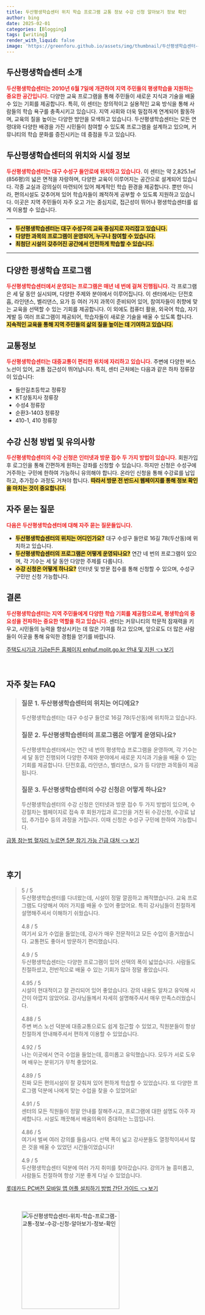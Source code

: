 ```yaml
---
title: 두산평생학습센터 위치 학습 프로그램 교통 정보 수강 신청 알아보기 정보 확인
author: bing
date: 2025-02-01
categories: [Blogging]
tags: [writing]
render_with_liquid: false
image: 'https://greenforu.github.io/assets/img/thumbnail/두산평생학습센터-위치-학습-프로그램-교통-정보-수강-신청-알아보기-정보-확인.webp'
---
```



<h2 id='두산평생학습센터소개'>두산평생학습센터 소개</h2>

<p><b><span style="color: #ee2323;">두산평생학습센터는 2010년 6월 7일에 개관하여 지역 주민들의 평생학습을 지원하는 중요한 공간입니다.</span></b> 다양한 교육 프로그램을 통해 주민들이 새로운 지식과 기술을 배울 수 있는 기회를 제공합니다. 특히, 이 센터는 창의적이고 실용적인 교육 방식을 통해 사람들의 학습 욕구를 충족시키고 있습니다. 지역 사회와 더욱 밀접하게 연계되어 활동하며, 교육의 질을 높이는 다양한 방안을 모색하고 있습니다. 두산평생학습센터는 모든 연령대와 다양한 배경을 가진 시민들이 참여할 수 있도록 프로그램을 설계하고 있으며, 커뮤니티의 학습 문화를 증진시키는 데 중점을 두고 있습니다.</p>

<h2 id='센터위치와시설'>두산평생학습센터의 위치와 시설 정보</h2>

<p><b><span style="color: #ee2323;">두산평생학습센터는 대구 수성구 들안로에 위치하고 있습니다.</span></b> 이 센터는 약 2,825.1㎡(856평)의 넓은 면적을 자랑하며, 다양한 교육이 이루어지는 공간으로 설계되어 있습니다. 각종 교실과 강의실이 마련되어 있어 체계적인 학습 환경을 제공합니다. 뿐만 아니라, 편의시설도 갖추어져 있어 학습자들이 쾌적하게 공부할 수 있도록 지원하고 있습니다. 이곳은 지역 주민들이 자주 오고 가는 중심지로, 접근성이 뛰어나 평생학습센터를 쉽게 이용할 수 있습니다.</p>

<hr />

<ul>
    <li><b><span style="background-color: #ffe066;">두산평생학습센터는 대구 수성구의 교육 중심지로 자리잡고 있습니다.</span></b></li>
    <li><b><span style="background-color: #ffe066;">다양한 과목의 프로그램이 운영되어, 누구나 참여할 수 있습니다.</span></b></li>
    <li><b><span style="background-color: #ffe066;">최첨단 시설이 갖추어진 공간에서 안전하게 학습할 수 있습니다.</span></b></li>
</ul>

<hr />

<h2 id='다양한학습프로그램'>다양한 평생학습 프로그램</h2>

<p><b><span style="color: #ee2323;">두산평생학습센터에서 운영되는 프로그램은 매년 네 번에 걸쳐 진행됩니다.</span></b> 각 프로그램은 세 달 동안 실시되며, 다양한 주제와 분야에서 이루어집니다. 이 센터에서는 단전호흡, 라인댄스, 벨리댄스, 요가 등 여러 가지 과목이 준비되어 있어, 참여자들이 취향에 맞는 교육을 선택할 수 있는 기회를 제공합니다. 이 외에도 컴퓨터 활용, 외국어 학습, 자기계발 등 여러 프로그램이 제공되어, 학습자들이 새로운 기술을 배울 수 있도록 합니다. <b><span style="background-color: #ffe066;">지속적인 교육을 통해 지역 주민들의 삶의 질을 높이는 데 기여하고 있습니다.</span></b></p>

<h2 id='교통정보'>교통정보</h2>

<p><b><span style="color: #ee2323;">두산평생학습센터는 대중교통이 편리한 위치에 자리하고 있습니다.</span></b> 주변에 다양한 버스 노선이 있어, 교통 접근성이 뛰어납니다. 특히, 센터 근처에는 다음과 같은 하차 정류장이 있습니다:</p>

<ul>
    <li>들안길초등학교 정류장</li>
    <li>KT상동지사 정류장</li>
    <li>수성4 정류장</li>
    <li>순환3-1403 정류장</li>
    <li>410-1, 410 정류장</li>
</ul>

<h2 id='수강신청방법'>수강 신청 방법 및 유의사항</h2>

<p><b><span style="color: #ee2323;">두산평생학습센터의 수강 신청은 인터넷과 방문 접수 두 가지 방법이 있습니다.</span></b> 회원가입 후 로그인을 통해 간편하게 원하는 강좌를 신청할 수 있습니다. 하지만 신청은 수성구에 거주하는 구민에 한하여 가능하니 유의해야 합니다. 온라인 신청을 통해 수강료를 납입하고, 추가접수 과정도 거쳐야 합니다. <b><span style="background-color: #ffe066;">따라서 방문 전 반드시 웹페이지를 통해 정보 확인을 마치는 것이 중요합니다.</span></b></p>

<h2 id='자주묻는질문'>자주 묻는 질문</h2>

<p><b><span style="color: #ee2323;">다음은 두산평생학습센터에 대해 자주 묻는 질문들입니다.</span></b></p>

<ul>
    <li><b><span style="background-color: #ffe066;">두산평생학습센터의 위치는 어디인가요?</span></b> 대구 수성구 들안로 16길 78(두산동)에 위치하고 있습니다.</li>
    <li><b><span style="background-color: #ffe066;">두산평생학습센터의 프로그램은 어떻게 운영되나요?</span></b> 연간 네 번의 프로그램이 있으며, 각 기수는 세 달 동안 다양한 주제를 다룹니다.</li>
    <li><b><span style="background-color: #ffe066;">수강 신청은 어떻게 하나요?</span></b> 인터넷 및 방문 접수를 통해 신청할 수 있으며, 수성구 구민만 신청 가능합니다.</li>
</ul>

<h2 id='마무리'>결론</h2>

<p><b><span style="color: #ee2323;">두산평생학습센터는 지역 주민들에게 다양한 학습 기회를 제공함으로써, 평생학습의 중요성을 전파하는 중요한 역할을 하고 있습니다.</span></b> 센터는 커뮤니티의 학문적 잠재력을 키우고, 시민들의 능력을 향상시키는 데 많은 기여를 하고 있으며, 앞으로도 더 많은 사람들이 이곳을 통해 유익한 경험을 얻기를 바랍니다.</p>


<p><a class="click-button" title="주택도시기금 기금e든든 홈페이지 enhuf.molit.go.kr 안내 및 지원" href="https://greenforu.github.io/posts/%EC%A3%BC%ED%83%9D%EB%8F%84%EC%8B%9C%EA%B8%B0%EA%B8%88-%EA%B8%B0%EA%B8%88e%EB%93%A0%EB%93%A0-%ED%99%88%ED%8E%98%EC%9D%B4%EC%A7%80-enhuf.molit.go.kr-%EC%95%88%EB%82%B4-%EB%B0%8F-%EC%A7%80%EC%9B%90/" rel="dofollow">주택도시기금 기금e든든 홈페이지 enhuf.molit.go.kr 안내 및 지원 👈 보기</a></p><br>
<h2 id='자주_찾는_FAQ'>자주 찾는 FAQ</h2>
<div itemscope="" itemtype="https://schema.org/FAQPage"> 
<blockquote> 
<div itemscope="" itemprop="mainEntity" itemtype="https://schema.org/Question"> 
<h3 itemprop="name">질문 1. 두산평생학습센터의 위치는 어디에요?</h3> 
<div itemscope="" itemprop="acceptedAnswer" itemtype="https://schema.org/Answer"> 
<span itemprop="text"> 
<p>두산평생학습센터는 대구 수성구 들안로 16길 78(두산동)에 위치하고 있습니다.</p> 
</span> 
</div> 
</div> 
<div itemscope="" itemprop="mainEntity" itemtype="https://schema.org/Question"> 
<h3 itemprop="name">질문 2. 두산평생학습센터의 프로그램은 어떻게 운영되나요?</h3> 
<div itemscope="" itemprop="acceptedAnswer" itemtype="https://schema.org/Answer"> 
<span itemprop="text"> 
<p>두산평생학습센터에서는 연간 네 번의 평생학습 프로그램을 운영하며, 각 기수는 세 달 동안 진행되어 다양한 주제와 분야에서 새로운 지식과 기술을 배울 수 있는 기회를 제공합니다. 단전호흡, 라인댄스, 벨리댄스, 요가 등 다양한 과목들이 제공됩니다.</p> 
</span> 
</div> 
</div> 
<div itemscope="" itemprop="mainEntity" itemtype="https://schema.org/Question"> 
<h3 itemprop="name">질문 3. 두산평생학습센터의 수강 신청은 어떻게 하나요?</h3> 
<div itemscope="" itemprop="acceptedAnswer" itemtype="https://schema.org/Answer"> 
<span itemprop="text"> 
<p>두산평생학습센터의 수강 신청은 인터넷과 방문 접수 두 가지 방법이 있으며, 수강절차는 웹페이지로 접속 후 회원가입과 로그인을 거친 뒤 수강신청, 수강료 납입, 추가접수 등의 과정을 거칩니다. 이때 신청은 수성구 구민에 한하여 가능합니다.</p> 
</span> 
</div> 
</div> 
</blockquote> 
</div>
<p><a class="click-button" title="급똥 참는법 혈자리 누르면 5분 참기 가능 긴급 대처" href="https://greenforu.github.io/posts/%EA%B8%89%EB%98%A5-%EC%B0%B8%EB%8A%94%EB%B2%95-%ED%98%88%EC%9E%90%EB%A6%AC-%EB%88%84%EB%A5%B4%EB%A9%B4-5%EB%B6%84-%EC%B0%B8%EA%B8%B0-%EA%B0%80%EB%8A%A5-%EA%B8%B4%EA%B8%89-%EB%8C%80%EC%B2%98/" rel="dofollow">급똥 참는법 혈자리 누르면 5분 참기 가능 긴급 대처 👈 보기</a></p><br>
<h2 id='후기'>후기</h2>
<div itemscope itemtype="https://schema.org/Product">
  <blockquote>
  <div itemprop="review" itemscope itemtype="https://schema.org/Review">
      <div itemprop="reviewRating" itemscope itemtype="https://schema.org/Rating"> <span itemprop="ratingValue">5</span> / <span itemprop="bestRating">5</span> </div>
      <span itemprop="reviewBody">두산평생학습센터를 다녀왔는데, 시설이 정말 깔끔하고 쾌적했습니다. 교육 프로그램도 다양해서 여러 가지를 배울 수 있어 좋았어요. 특히 강사님들이 친절하게 설명해주셔서 이해하기 쉬웠습니다.</span>
  </div>
  <br>
  <div itemprop="review" itemscope itemtype="https://schema.org/Review">
      <div itemprop="reviewRating" itemscope itemtype="https://schema.org/Rating"> <span itemprop="ratingValue">4.8</span> / <span itemprop="bestRating">5</span> </div>
      <span itemprop="reviewBody">여기서 요가 수업을 들었는데, 강사가 매우 전문적이고 모든 수업이 즐거웠습니다. 교통편도 좋아서 방문하기 편리했습니다.</span>
  </div>
  <br>
  <div itemprop="review" itemscope itemtype="https://schema.org/Review">
      <div itemprop="reviewRating" itemscope itemtype="https://schema.org/Rating"> <span itemprop="ratingValue">4.9</span> / <span itemprop="bestRating">5</span> </div>
      <span itemprop="reviewBody">두산평생학습센터는 다양한 프로그램이 있어 선택의 폭이 넓었습니다. 사람들도 친절하셨고, 전반적으로 배울 수 있는 기회가 많아 정말 좋았습니다.</span>
  </div>
  <br>
  <div itemprop="review" itemscope itemtype="https://schema.org/Review">
      <div itemprop="reviewRating" itemscope itemtype="https://schema.org/Rating"> <span itemprop="ratingValue">4.95</span> / <span itemprop="bestRating">5</span> </div>
      <span itemprop="reviewBody">시설이 현대적이고 잘 관리되어 있어 좋았습니다. 강의 내용도 알차고 유익해 시간이 아깝지 않았어요. 강사님들께서 자세히 설명해주셔서 매우 만족스러웠습니다.</span>
  </div>
  <br>
  <div itemprop="review" itemscope itemtype="https://schema.org/Review">
      <div itemprop="reviewRating" itemscope itemtype="https://schema.org/Rating"> <span itemprop="ratingValue">4.88</span> / <span itemprop="bestRating">5</span> </div>
      <span itemprop="reviewBody">주변 버스 노선 덕분에 대중교통으로도 쉽게 접근할 수 있었고, 직원분들이 항상 친절하게 안내해주셔서 편하게 이용할 수 있었습니다.</span>
  </div>
  <br>
  <div itemprop="review" itemscope itemtype="https://schema.org/Review">
      <div itemprop="reviewRating" itemscope itemtype="https://schema.org/Rating"> <span itemprop="ratingValue">4.92</span> / <span itemprop="bestRating">5</span> </div>
      <span itemprop="reviewBody">나는 이곳에서 연극 수업을 들었는데, 흥미롭고 유익했습니다. 모두가 서로 도우며 배우는 분위기가 무척 좋았어요.</span>
  </div>
  <br>
  <div itemprop="review" itemscope itemtype="https://schema.org/Review">
      <div itemprop="reviewRating" itemscope itemtype="https://schema.org/Rating"> <span itemprop="ratingValue">4.89</span> / <span itemprop="bestRating">5</span> </div>
      <span itemprop="reviewBody">진짜 모든 편의시설이 잘 갖춰져 있어 편하게 학습할 수 있었습니다. 또 다양한 프로그램 덕분에 나에게 맞는 수업을 찾을 수 있었어요!</span>
  </div>
  <br>
  <div itemprop="review" itemscope itemtype="https://schema.org/Review">
      <div itemprop="reviewRating" itemscope itemtype="https://schema.org/Rating"> <span itemprop="ratingValue">4.91</span> / <span itemprop="bestRating">5</span> </div>
      <span itemprop="reviewBody">센터의 모든 직원들이 정말 안내를 잘해주시고, 프로그램에 대한 설명도 아주 자세합니다. 시설도 깨끗해서 배움의욕이 증대하는 느낌입니다.</span>
  </div>
  <br>
  <div itemprop="review" itemscope itemtype="https://schema.org/Review">
      <div itemprop="reviewRating" itemscope itemtype="https://schema.org/Rating"> <span itemprop="ratingValue">4.86</span> / <span itemprop="bestRating">5</span> </div>
      <span itemprop="reviewBody">여기서 벌써 여러 강의를 들읍시다. 선택 폭이 넓고 강사분들도 열정적이셔서 많은 것을 배울 수 있었던 시간들이었습니다!</span>
  </div>
  <br>
  <div itemprop="review" itemscope itemtype="https://schema.org/Review">
      <div itemprop="reviewRating" itemscope itemtype="https://schema.org/Rating"> <span itemprop="ratingValue">4.9</span> / <span itemprop="bestRating">5</span> </div>
      <span itemprop="reviewBody">두산평생학습센터 덕분에 여러 가지 취미를 찾아갔습니다. 강의가 늘 흥미롭고, 사람들도 친절하여 항상 기분 좋게 다닐 수 있었습니다.</span>
  </div>
  </blockquote>
</div>
<p><a class="click-button" title="롯데카드 PC버전 모바일 앱 어플 설치하기 방법 간단 가이드" href="https://greenforu.github.io/posts/%EB%A1%AF%EB%8D%B0%EC%B9%B4%EB%93%9C-PC%EB%B2%84%EC%A0%84-%EB%AA%A8%EB%B0%94%EC%9D%BC-%EC%95%B1-%EC%96%B4%ED%94%8C-%EC%84%A4%EC%B9%98%ED%95%98%EA%B8%B0-%EB%B0%A9%EB%B2%95-%EA%B0%84%EB%8B%A8-%EA%B0%80%EC%9D%B4%EB%93%9C/" rel="dofollow">롯데카드 PC버전 모바일 앱 어플 설치하기 방법 간단 가이드 👈 보기</a></p><br>
<figure class="image"><img src="https://greenforu.github.io/assets/img/thumbnail/두산평생학습센터-위치-학습-프로그램-교통-정보-수강-신청-알아보기-정보-확인.webp" alt="두산평생학습센터-위치-학습-프로그램-교통-정보-수강-신청-알아보기-정보-확인" width="256" height="256"></figure>